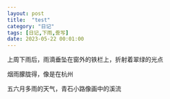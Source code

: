 ```yaml
---
layout: post
title:  "test"
category: "日记"
tags: [日记,下雨,誊写]
date: 2023-05-22 00:01:00
---
```


上周下雨后，雨滴垂坠在窗外的铁栏上，折射着翠绿的光点

烟雨朦胧得，像是在杭州

五六月多雨的天气，青石小路像画中的溪流


